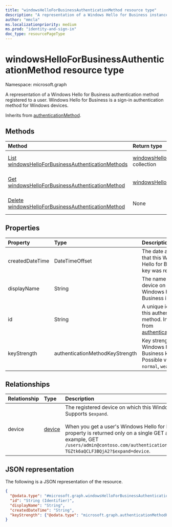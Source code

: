 ```yaml
---
title: "windowsHelloForBusinessAuthenticationMethod resource type"
description: "A representation of a Windows Hello for Business instance registered to a user. Windows Hello for Business is a sign-in authentication method."
author: "mmcla"
ms.localizationpriority: medium
ms.prod: "identity-and-sign-in"
doc_type: resourcePageType
---
```


# windowsHelloForBusinessAuthenticationMethod resource type

Namespace: microsoft.graph

A representation of a Windows Hello for Business authentication method registered to a user. Windows Hello for Business is a sign-in authentication method for Windows devices.

Inherits from [authenticationMethod](../resources/authenticationmethod.md).

## Methods
|Method|Return type|Description|
|:---|:---|:---|
|[List windowsHelloForBusinessAuthenticationMethods](../api/windowshelloforbusinessauthenticationmethod-list.md)|[windowsHelloForBusinessAuthenticationMethod](../resources/windowshelloforbusinessauthenticationmethod.md) collection|Get a list of the [windowsHelloForBusinessAuthenticationMethod](../resources/windowshelloforbusinessauthenticationmethod.md) objects and their properties.|
|[Get windowsHelloForBusinessAuthenticationMethod](../api/windowshelloforbusinessauthenticationmethod-get.md)|[windowsHelloForBusinessAuthenticationMethod](../resources/windowshelloforbusinessauthenticationmethod.md)|Read the properties and relationships of a [windowsHelloForBusinessAuthenticationMethod](../resources/windowshelloforbusinessauthenticationmethod.md) object.|
|[Delete windowsHelloForBusinessAuthenticationMethod](../api/windowshelloforbusinessauthenticationmethod-delete.md)|None|Deletes a [windowsHelloForBusinessAuthenticationMethod](../resources/windowshelloforbusinessauthenticationmethod.md) object.|

## Properties
|Property|Type|Description|
|:---|:---|:---|
|createdDateTime|DateTimeOffset|The date and time that this Windows Hello for Business key was registered.|
|displayName|String|The name of the device on which Windows Hello for Business is registered|
|id|String|A unique identifier for this authentication method. Inherited from [authenticationMethod](../resources/authenticationmethod.md)|
|keyStrength|authenticationMethodKeyStrength|Key strength of this Windows Hello for Business key. Possible values are: `normal`, `weak`, `unknown`.|

## Relationships
|Relationship|Type|Description|
|:---|:---|:---|
|device|[device](../resources/device.md)|The registered device on which this Windows Hello for Business key resides. Supports `$expand`. <br/><br/>When you get a user's Windows Hello for Business registration information, this property is returned only on a single GET and when you specify `?$expand`. For example, GET `/users/admin@contoso.com/authentication/windowsHelloForBusinessMethods/_jpuR-TGZtk6aQCLF3BQjA2?$expand=device`.|

## JSON representation
The following is a JSON representation of the resource.
<!-- {
  "blockType": "resource",
  "keyProperty": "id",
  "@odata.type": "microsoft.graph.windowsHelloForBusinessAuthenticationMethod",
  "baseType": "microsoft.graph.authenticationMethod",
  "openType": false
}
-->
``` json
{
  "@odata.type": "#microsoft.graph.windowsHelloForBusinessAuthenticationMethod",
  "id": "String (Identifier)",
  "displayName": "String",
  "createdDateTime": "String",
  "keyStrength": {"@odata.type": "microsoft.graph.authenticationMethodKeyStrength"}
}
```
